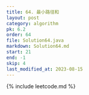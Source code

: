 ```yaml
---
title: 64. 最小路径和
layout: post
category: algorithm
pk: 6.2
order: 64
file: Solution64.java
markdown: Solution64.md
start: 21
end: -1
skip: 4
last_modified_at: 2023-08-15
---
```


{% include leetcode.md %}